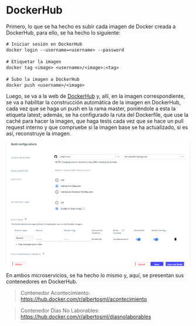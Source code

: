 # DockerHub

Primero, lo que se ha hecho es subir cada imagen de Docker creada a DockerHub, para ello, se ha hecho lo siguiente:

```
# Iniciar sesión en DockerHub
docker login --username=<username> --password

# Etiquetar la imagen
docker tag <image> <username>/<image>:<tag>

# Subo la imagen a DockerHub
docker push <username>/<image>
```

Luego, se va a la web de [DockerHub](https://hub.docker.com/) y, allí, en la imagen correspondiente, se va a habilitar
la construcción automática de la imagen en DockerHub, cada vez que se haga un push en la rama master, poniéndole a esta
la etiqueta latest; además, se ha configurado la ruta del Dockerfile, que use la caché para hacer la imagen, que haga
tests cada vez que se hace un pull request interno y que compruebe si la imagen base se ha actualizado, si es así, 
reconstruye la imagen.

![Construcción autómatica imagen DockerHub](images/construccion_automatica_dockerhub.png)

En ambos microservicios, se ha hecho lo mismo y, aquí, se presentan sus contenedores en DockerHub.

> Contenedor Acontecimiento: https://hub.docker.com/r/albertosml/acontecimiento

> Contenedor Dias No Laborables: https://hub.docker.com/r/albertosml/diasnolaborables